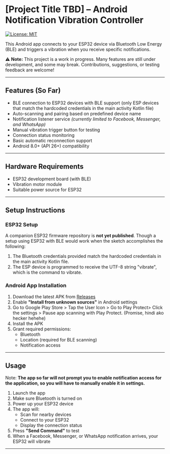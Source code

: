 # [Project Title TBD] – Android Notification Vibration Controller

[![License: MIT](https://img.shields.io/badge/License-MIT-yellow.svg)](https://opensource.org/licenses/MIT)

This Android app connects to your ESP32 device via Bluetooth Low Energy (BLE) and triggers a vibration when you receive specific notifications.

⚠️ **Note:** This project is a work in progress. Many features are still under development, and some may break. Contributions, suggestions, or testing feedback are welcome!

---

## Features (So Far)
- BLE connection to ESP32 devices with BLE support (only ESP devices that match the hardcoded credentials in the main activity Kotlin file)
- Auto-scanning and pairing based on predefined device name
- Notification listener service *(currently limited to Facebook, Messenger, and WhatsApp)*
- Manual vibration trigger button for testing
- Connection status monitoring
- Basic automatic reconnection support
- Android 8.0+ (API 26+) compatibility

---

## Hardware Requirements
- ESP32 development board (with BLE)
- Vibration motor module
- Suitable power source for ESP32

---

## Setup Instructions

### ESP32 Setup
A companion ESP32 firmware repository is **not yet published**. Though a setup using ESP32 with BLE would work when the sketch accomplishes the following: 
1. The Bluetooth credentials provided match the hardcoded credentials in the main activity Kotlin file.
2. The ESP device is programmed to receive the UTF-8 string "vibrate", which is the command to vibrate.

### Android App Installation
1. Download the latest APK from [Releases](https://github.com/lv1-duck/BLE-Notification-Vibrator/tree/main/releases)
2. Enable **"Install from unknown sources"** in Android settings
3. Go to Google Play Store > Tap the User Icon > Go to Play Protect> Click the settings > Pause app scanning with Play Protect. (Promise,  hindi ako hecker hehehe)
4. Install the APK
5. Grant required permissions:
   - Bluetooth
   - Location (required for BLE scanning)
   - Notification access

---

## Usage
Note: **The app so far will not prompt you to enable notification access for the application, so you will have to manually enable it in settings.**
1. Launch the app
2. Make sure Bluetooth is turned on
3. Power up your ESP32 device
4. The app will:
   - Scan for nearby devices
   - Connect to your ESP32
   - Display the connection status
5. Press **"Send Command"** to test
6. When a Facebook, Messenger, or WhatsApp notification arrives, your ESP32 will vibrate

---  

